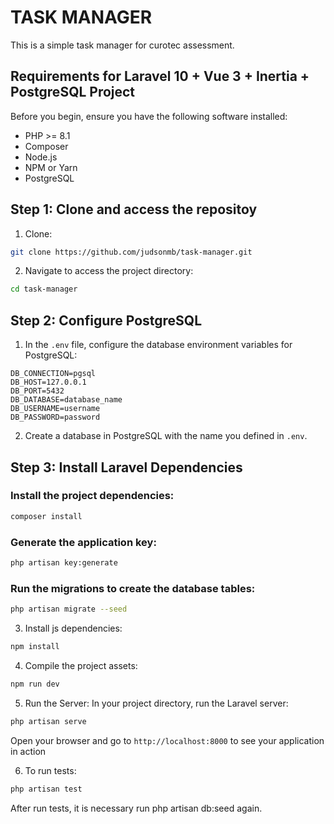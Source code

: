 # TASK MANAGER

This is a simple task manager for curotec assessment.

## Requirements for Laravel 10 + Vue 3 + Inertia + PostgreSQL Project

Before you begin, ensure you have the following software installed:

- PHP >= 8.1
- Composer
- Node.js
- NPM or Yarn
- PostgreSQL

## Step 1: Clone and access the repositoy

1. Clone:

```bash
git clone https://github.com/judsonmb/task-manager.git
```

2. Navigate to access the project directory:

```bash
cd task-manager
```

## Step 2: Configure PostgreSQL

1. In the `.env` file, configure the database environment variables for PostgreSQL:

```env
DB_CONNECTION=pgsql
DB_HOST=127.0.0.1
DB_PORT=5432
DB_DATABASE=database_name
DB_USERNAME=username
DB_PASSWORD=password
```

2. Create a database in PostgreSQL with the name you defined in `.env`.

## Step 3: Install Laravel Dependencies

### Install the project dependencies:

```bash
composer install
```

### Generate the application key:

```bash
php artisan key:generate
```

### Run the migrations to create the database tables:

```bash
php artisan migrate --seed
```

3. Install js dependencies:

```bash
npm install
```

4. Compile the project assets:

```bash
npm run dev
```

5. Run the Server: In your project directory, run the Laravel server:

```bash
php artisan serve
```

Open your browser and go to `http://localhost:8000` to see your application in action

6. To run tests:

```bash
php artisan test
```

After run tests, it is necessary run php artisan db:seed again.